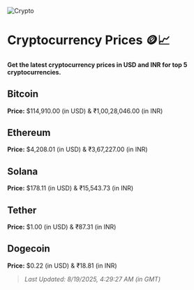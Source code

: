 
![Crypto](https://www.techguide.com.au/wp-content/uploads/2020/11/crypto3.jpeg)

# Cryptocurrency Prices 🪙📈

#### Get the latest cryptocurrency prices in USD and INR for top 5 cryptocurrencies.

## Bitcoin

**Price:** $114,910.00 (in USD) & ₹1,00,28,046.00 (in INR)

## Ethereum

**Price:** $4,208.01 (in USD) & ₹3,67,227.00 (in INR)

## Solana

**Price:** $178.11 (in USD) & ₹15,543.73 (in INR)

## Tether

**Price:** $1.00 (in USD) & ₹87.31 (in INR)

## Dogecoin

**Price:** $0.22 (in USD) & ₹18.81 (in INR)

> _Last Updated: 8/19/2025, 4:29:27 AM (in GMT)_

